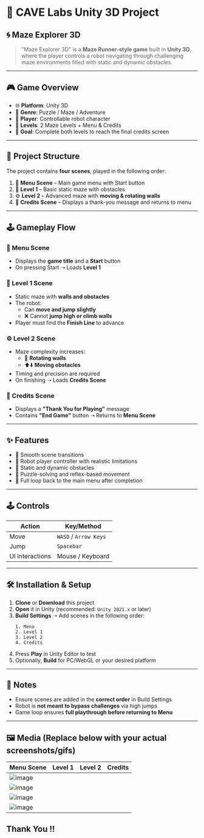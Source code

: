 # 🧪 CAVE Labs Unity 3D Project  
## 🌀 Maze Explorer 3D

> "Maze Explorer 3D" is a **Maze Runner-style game** built in **Unity 3D**, where the player controls a robot navigating through challenging maze environments filled with static and dynamic obstacles.

---

## 🎮 Game Overview

- 🌐 **Platform**: Unity 3D  
- 🧭 **Genre**: Puzzle / Maze / Adventure  
- 🤖 **Player**: Controllable robot character  
- 🧱 **Levels**: 2 Maze Levels + Menu & Credits  
- 🎯 **Goal**: Complete both levels to reach the final credits screen

---

## 🧩 Project Structure

The project contains **four scenes**, played in the following order:

1. 🏁 **Menu Scene** – Main game menu with Start button  
2. 🧱 **Level 1** – Basic static maze with obstacles  
3. ⚙️ **Level 2** – Advanced maze with **moving & rotating walls**  
4. 🎉 **Credits Scene** – Displays a thank-you message and returns to menu  

---

## 🕹️ Gameplay Flow

### 🏁 Menu Scene
- Displays the **game title** and a **Start** button  
- On pressing Start ➝ Loads **Level 1**

### 🧱 Level 1 Scene
- Static maze with **walls and obstacles**  
- The robot:
  - Can **move and jump slightly**
  - ❌ Cannot **jump high or climb walls**
- Player must find the **Finish Line** to advance

### ⚙️ Level 2 Scene
- Maze complexity increases:
  - 🔄 **Rotating walls**
  - ⬆️⬇️ **Moving obstacles**
- Timing and precision are required
- On finishing ➝ Loads **Credits Scene**

### 🎉 Credits Scene
- Displays a **"Thank You for Playing"** message
- Contains **"End Game"** button ➝ Returns to **Menu Scene**

---

## ✨ Features

- 🔄 Smooth scene transitions  
- 🤖 Robot player controller with realistic limitations  
- 🚧 Static and dynamic obstacles  
- 🧠 Puzzle-solving and reflex-based movement  
- 🔁 Full loop back to the main menu after completion

---

## 🕹️ Controls

| Action              | Key/Method         |
|---------------------|--------------------|
| Move                | `WASD` / `Arrow Keys` |
| Jump                | `Spacebar`         |
| UI Interactions     | Mouse / Keyboard   |

---

## 🛠️ Installation & Setup

1. **Clone** or **Download** this project  
2. **Open** it in Unity (recommended: `Unity 2021.x` or later)
3. **Build Settings** ➝ Add scenes in the following order:
    ```
    1. Menu
    2. Level 1
    3. Level 2
    4. Credits
    ```
4. Press **Play** in Unity Editor to test  
5. Optionally, **Build** for PC/WebGL or your desired platform

---

## 📌 Notes

- Ensure scenes are added in the **correct order** in Build Settings  
- Robot is **not meant to bypass challenges** via high jumps  
- Game loop ensures **full playthrough before returning to Menu**

---

## 🖼️ Media (Replace below with your actual screenshots/gifs)

| Menu Scene | Level 1 | Level 2 | Credits |
|------------|---------|---------|---------|
| ![image](https://github.com/user-attachments/assets/11c3c004-7226-45c4-9be0-0d08b347d9c0) |
 | ![image](https://github.com/user-attachments/assets/524866a6-e3bb-4009-b360-152d4c4fc868) |
 | ![image](https://github.com/user-attachments/assets/99ed95bd-8615-48af-ba8a-0ce822cf6d5e) |
 | ![image](https://github.com/user-attachments/assets/6743d2b6-f618-491a-8530-257e0e8fd0d5) |
 

## Thank You !!

